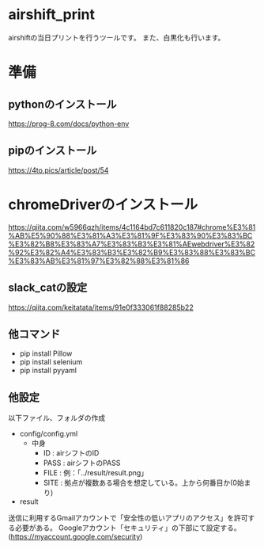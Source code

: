 # airshift_print
 
airshiftの当日プリントを行うツールです。
また、白黒化も行います。

# 準備
## pythonのインストール
https://prog-8.com/docs/python-env

## pipのインストール
https://4to.pics/article/post/54

# chromeDriverのインストール
https://qiita.com/w5966qzh/items/4c1164bd7c611820c187#chrome%E3%81%AB%E5%90%88%E3%81%A3%E3%81%9F%E3%83%90%E3%83%BC%E3%82%B8%E3%83%A7%E3%83%B3%E3%81%AEwebdriver%E3%82%92%E3%82%A4%E3%83%B3%E3%82%B9%E3%83%88%E3%83%BC%E3%83%AB%E3%81%97%E3%82%88%E3%81%86

## slack_catの設定
https://qiita.com/keitatata/items/91e0f333061f88285b22

## 他コマンド
- pip install Pillow
- pip install selenium
- pip install pyyaml

## 他設定
以下ファイル、フォルダの作成
- config/config.yml
  - 中身
    - ID   : airシフトのID
    - PASS : airシフトのPASS
    - FILE : 例：「../result/result.png」
    - SITE : 拠点が複数ある場合を想定している。上から何番目か(0始まり)
- result

送信に利用するGmailアカウントで「安全性の低いアプリのアクセス」を許可する必要がある。
Googleアカウント「セキュリティ」の下部にて設定する。
(https://myaccount.google.com/security)


